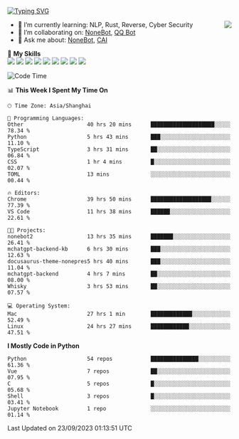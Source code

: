 [![Typing SVG](https://readme-typing-svg.herokuapp.com?size=25&duration=2500&color=8C43EA&vCenter=true&width=200&height=40&lines=Hi+there+%F0%9F%91%8B%F0%9F%8F%BB;I'm+yanyongyu)](https://git.io/typing-svg)

<a href="#">
  <img align="right" src="https://github-readme-stats.vercel.app/api?username=yanyongyu&count_private=true&show_icons=true&bg_color=15,f2f7fd,E0EAFC" />
</a>

- 🌱 I’m currently learning: NLP, Rust, Reverse, Cyber Security
- 👯 I’m collaborating on: [NoneBot](https://github.com/nonebot), [QQ Bot](https://github.com/Mrs4s/go-cqhttp)
- 💬 Ask me about: [NoneBot](https://github.com/nonebot), [CAI](https://github.com/cscs181/CAI)

🌟 **My Skills**  
![](https://img.shields.io/badge/-Python-3e74a2?style=flat-square&logo=Python&logoColor=fff)
![](https://img.shields.io/badge/-Node.js-339933?style=flat-square&logo=Node.js&logoColor=fff)
![](https://img.shields.io/badge/-Vue-4fc08d?style=flat-square&logo=Vue.js&logoColor=fff)
![](https://img.shields.io/badge/-React-2d98ce?style=flat-square&logo=React&logoColor=fff)
![](https://img.shields.io/badge/-Docker-2496ED?style=flat-square&logo=Docker&logoColor=fff)
![](https://img.shields.io/badge/-Linux-000000?style=flat-square&logo=Linux&logoColor=fff)
![](https://img.shields.io/badge/-MySQL-4479A1?style=flat-square&logo=MySQL&logoColor=fff)
![](https://img.shields.io/badge/-Redis-DC382D?style=flat-square&logo=Redis&logoColor=fff)
![](https://img.shields.io/badge/-MongoDB-47A248?style=flat-square&logo=MongoDB&logoColor=fff)

<!--START_SECTION:waka-->
![Code Time](http://img.shields.io/badge/Code%20Time-4%2C953%20hrs%2039%20mins-blue)

📊 **This Week I Spent My Time On** 

```text
🕑︎ Time Zone: Asia/Shanghai

💬 Programming Languages: 
Other                    40 hrs 20 mins      ████████████████████░░░░░   78.34 % 
Python                   5 hrs 43 mins       ███░░░░░░░░░░░░░░░░░░░░░░   11.10 % 
TypeScript               3 hrs 31 mins       ██░░░░░░░░░░░░░░░░░░░░░░░   06.84 % 
CSS                      1 hr 4 mins         █░░░░░░░░░░░░░░░░░░░░░░░░   02.07 % 
TOML                     13 mins             ░░░░░░░░░░░░░░░░░░░░░░░░░   00.44 % 

🔥 Editors: 
Chrome                   39 hrs 50 mins      ███████████████████░░░░░░   77.39 % 
VS Code                  11 hrs 38 mins      ██████░░░░░░░░░░░░░░░░░░░   22.61 % 

🐱‍💻 Projects: 
nonebot2                 13 hrs 35 mins      ███████░░░░░░░░░░░░░░░░░░   26.41 % 
mchatgpt-backend-kb      6 hrs 30 mins       ███░░░░░░░░░░░░░░░░░░░░░░   12.63 % 
docusaurus-theme-nonepres5 hrs 40 mins       ███░░░░░░░░░░░░░░░░░░░░░░   11.04 % 
mchatgpt-backend         4 hrs 7 mins        ██░░░░░░░░░░░░░░░░░░░░░░░   08.00 % 
Whisky                   3 hrs 53 mins       ██░░░░░░░░░░░░░░░░░░░░░░░   07.57 % 

💻 Operating System: 
Mac                      27 hrs 1 min        █████████████░░░░░░░░░░░░   52.49 % 
Linux                    24 hrs 27 mins      ████████████░░░░░░░░░░░░░   47.51 % 
```

**I Mostly Code in Python** 

```text
Python                   54 repos            ███████████████░░░░░░░░░░   61.36 % 
Vue                      7 repos             ██░░░░░░░░░░░░░░░░░░░░░░░   07.95 % 
C                        5 repos             █░░░░░░░░░░░░░░░░░░░░░░░░   05.68 % 
Shell                    3 repos             █░░░░░░░░░░░░░░░░░░░░░░░░   03.41 % 
Jupyter Notebook         1 repo              ░░░░░░░░░░░░░░░░░░░░░░░░░   01.14 % 
```




 Last Updated on 23/09/2023 01:13:51 UTC
<!--END_SECTION:waka-->
